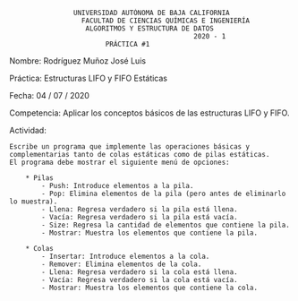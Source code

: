 
					UNIVERSIDAD AUTÓNOMA DE BAJA CALIFORNIA
				      FACULTAD DE CIENCIAS QUÍMICAS E INGENIERÍA
					   ALGORITMOS Y ESTRUCTURA DE DATOS
                                                  2020 - 1
						    PRÁCTICA #1

Nombre: Rodríguez Muñoz José Luis

Práctica: Estructuras LIFO y FIFO Estáticas

Fecha: 04 / 07 / 2020

Competencia: Aplicar los conceptos básicos de las estructuras LIFO y FIFO.

Actividad:

    Escribe un programa que implemente las operaciones básicas y complementarias tanto de colas estáticas como de pilas estáticas.
    El programa debe mostrar el siguiente menú de opciones:

        * Pilas
            - Push: Introduce elementos a la pila.
            - Pop: Elimina elementos de la pila (pero antes de eliminarlo lo muestra).
            - Llena: Regresa verdadero si la pila está llena.
            - Vacía: Regresa verdadero si la pila está vacía.
            - Size: Regresa la cantidad de elementos que contiene la pila.
            - Mostrar: Muestra los elementos que contiene la pila.

        * Colas
            - Insertar: Introduce elementos a la cola.
            - Remover: Elimina elementos de la cola.
            - Llena: Regresa verdadero si la cola está llena.
            - Vacía: Regresa verdadero si la cola está vacía.
            - Mostrar: Muestra los elementos que contiene la cola.
